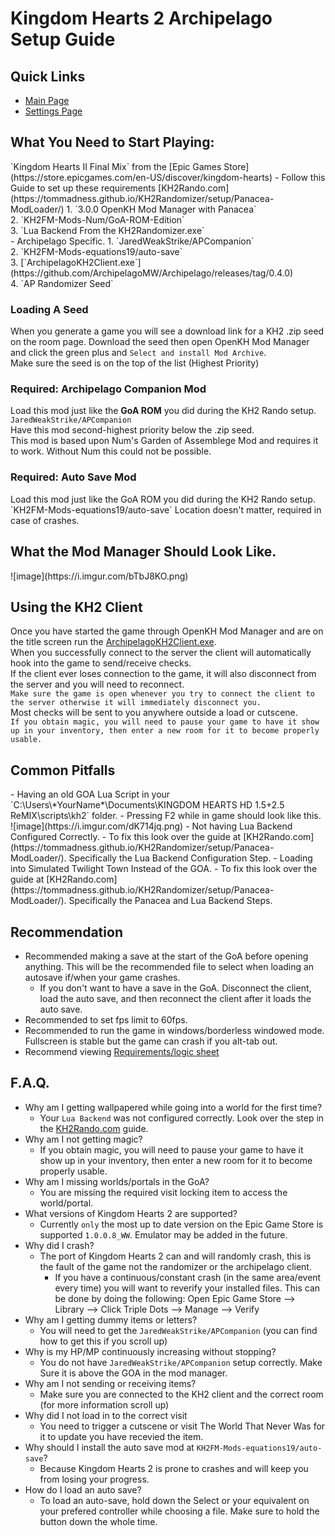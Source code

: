 # Kingdom Hearts 2 Archipelago Setup Guide
<h2 style="text-transform:none";>Quick Links</h2>

- [Main Page](../../../../games/Kingdom%20Hearts%202/info/en)
- [Settings Page](../../../../games/Kingdom%20Hearts%202/player-settings)

<h2 style="text-transform:none";>What You Need to Start Playing:</h2>
 `Kingdom Hearts II Final Mix` from the [Epic Games Store](https://store.epicgames.com/en-US/discover/kingdom-hearts)
- Follow this Guide to set up these requirements [KH2Rando.com](https://tommadness.github.io/KH2Randomizer/setup/Panacea-ModLoader/)
    1. `3.0.0 OpenKH Mod Manager with Panacea`<br>
    2. `KH2FM-Mods-Num/GoA-ROM-Edition`<br>
    3. `Lua Backend From the KH2Randomizer.exe`<br>
- Archipelago Specific.
    1. `JaredWeakStrike/APCompanion`<br>
    2. `KH2FM-Mods-equations19/auto-save`<br>
    3. [`ArchipelagoKH2Client.exe`](https://github.com/ArchipelagoMW/Archipelago/releases/tag/0.4.0)<br>
    4. `AP Randomizer Seed`

<h3 style="text-transform:none";>Loading A Seed</h3>

When you generate a game you will see a download link for a KH2 .zip seed on the room page. Download the seed then open OpenKH Mod Manager and click the green plus and `Select and install Mod Archive`.<br>
Make sure the seed is on the top of the list (Highest Priority)

<h3 style="text-transform:none";>Required: Archipelago Companion Mod</h3>

Load this mod just like the <b>GoA ROM</b> you did during the KH2 Rando setup. `JaredWeakStrike/APCompanion`<br> 
Have this mod second-highest priority below the .zip seed.<br>
This mod is based upon Num's Garden of Assemblege Mod and requires it to work. Without Num this could not be possible. 


<h3 style="text-transform:none";>Required: Auto Save Mod</h3>
Load this mod just like the GoA ROM you did during the KH2 Rando setup. `KH2FM-Mods-equations19/auto-save` Location doesn't matter, required in case of crashes.

<h2 style="text-transform:none";>What the Mod Manager Should Look Like.</h2>
![image](https://i.imgur.com/bTbJ8KO.png)

<h2 style="text-transform:none";>Using the KH2 Client</h2>

Once you have started the game through OpenKH Mod Manager and are on the title screen run the [ArchipelagoKH2Client.exe](https://github.com/ArchipelagoMW/Archipelago/releases/tag/0.4.0). <br>
When you successfully connect to the server the client will automatically hook into the game to send/receive checks. <br>
If the client ever loses connection to the game, it will also disconnect from the server and you will need to reconnect.<br> 
`Make sure the game is open whenever you try to connect the client to the server otherwise it will immediately disconnect you.`<br>
Most checks will be sent to you anywhere outside a load or cutscene.<br>
`If you obtain magic, you will need to pause your game to have it show up in your inventory, then enter a new room for it to become properly usable.`

<h2 style="text-transform:none";>Common Pitfalls</h2>
- Having an old GOA Lua Script in your `C:\Users\*YourName*\Documents\KINGDOM HEARTS HD 1.5+2.5 ReMIX\scripts\kh2` folder.
  - Pressing F2 while in game should look like this. ![image](https://i.imgur.com/dK714jq.png)
- Not having Lua Backend Configured Correctly.
  - To fix this look over the guide at [KH2Rando.com](https://tommadness.github.io/KH2Randomizer/setup/Panacea-ModLoader/). Specifically the Lua Backend Configuration Step.
- Loading into Simulated Twilight Town Instead of the GOA.
  - To fix this look over the guide at [KH2Rando.com](https://tommadness.github.io/KH2Randomizer/setup/Panacea-ModLoader/). Specifically the Panacea and Lua Backend Steps.


<h2 style="text-transform:none";>Recommendation</h2>

- Recommended making a save at the start of the GoA before opening anything. This will be the recommended file to select when loading an autosave if/when your game crashes.
    - If you don't want to have a save in the GoA. Disconnect the client, load the auto save, and then reconnect the client after it loads the auto save.
- Recommended to set fps limit to 60fps.
- Recommended to run the game in windows/borderless windowed mode. Fullscreen is stable but the game can crash if you alt-tab out.
- Recommend viewing [Requirements/logic sheet](https://docs.google.com/spreadsheets/d/1Embae0t7pIrbzvX-NRywk7bTHHEvuFzzQBUUpSUL7Ak/edit?usp=sharing)

<h2 style="text-transform:none";>F.A.Q.</h2>

- Why am I getting wallpapered while going into a world for the first time?
  - Your `Lua Backend` was not configured correctly. Look over the step in the [KH2Rando.com](https://tommadness.github.io/KH2Randomizer/setup/Panacea-ModLoader/) guide.
- Why am I not getting magic?
    - If you obtain magic, you will need to pause your game to have it show up in your inventory, then enter a new room for it to become properly usable.
- Why am I missing worlds/portals in the GoA?
    - You are missing the required visit locking item to access the world/portal.
- What versions of Kingdom Hearts 2 are supported?
    - Currently `only` the most up to date version on the Epic Game Store is supported `1.0.0.8_WW`. Emulator may be added in the future.
- Why did I crash?
    - The port of Kingdom Hearts 2 can and will randomly crash, this is the fault of the game not the randomizer or the archipelago client.
      - If you have a continuous/constant crash (in the same area/event every time) you will want to reverify your installed files. This can be done by doing the following: Open Epic Game Store --> Library --> Click Triple Dots --> Manage --> Verify
- Why am I getting dummy items or letters?
    - You will need to get the `JaredWeakStrike/APCompanion` (you can find how to get this if you scroll up)
- Why is my HP/MP continuously increasing without stopping?
    - You do not have `JaredWeakStrike/APCompanion` setup correctly. Make Sure it is above the GOA in the mod manager.
- Why am I not sending or receiving items?
    - Make sure you are connected to the KH2 client and the correct room (for more information scroll up)
- Why did I not load in to the correct visit
    - You need to trigger a cutscene or visit The World That Never Was for it to update you have recevied the item.
- Why should I install the auto save mod at `KH2FM-Mods-equations19/auto-save`?
    - Because Kingdom Hearts 2 is prone to crashes and will keep you from losing your progress.
- How do I load an auto save?
    - To load an auto-save, hold down the Select or your equivalent on your prefered controller while choosing a file. Make sure to hold the button down the whole time.


